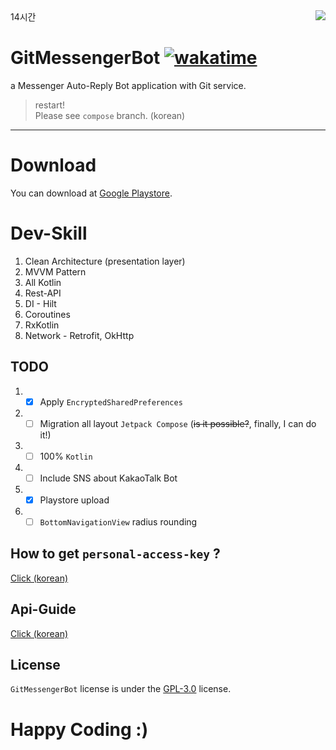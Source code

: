<image src="https://raw.githubusercontent.com/sungbin5304/GitMessengerBot/master/app/src/main/res/mipmap-xxhdpi/ic_launcher.png" align="right" />
14시간

# GitMessengerBot [![wakatime](https://wakatime.com/badge/github/GitMessengerBot/GitMessengerBot-Android.svg)](https://wakatime.com/badge/github/GitMessengerBot/GitMessengerBot-Android)
a Messenger Auto-Reply Bot application with Git service.

> restart! <br/>
> Please see `compose` branch. (korean)

-----

# Download
You can download at [Google Playstore](https://play.google.com/store/apps/details?id=com.sungbin.gitkakaobot&hl=ko).

# Dev-Skill
1. Clean Architecture (presentation layer)
2. MVVM Pattern
3. All Kotlin
4. Rest-API
5. DI - Hilt
6. Coroutines
7. RxKotlin
8. Network - Retrofit, OkHttp

## TODO
1. - [x] Apply `EncryptedSharedPreferences`
2. - [ ] Migration all layout `Jetpack Compose` (~~is it possible?~~, finally, I can do it!)
3. - [ ] 100% `Kotlin`
4. - [ ] Include SNS about KakaoTalk Bot
5. - [x] Playstore upload
6. - [ ] `BottomNavigationView` radius rounding

## How to get `personal-access-key` ?
[Click (korean)](https://github.com/sungbin5304/GitMessengerBot/blob/master/get-personal-access-key.md)

## Api-Guide
[Click (korean)](https://github.com/sungbin5304/GitMessengerBot/blob/master/api-guide.md)

## License
`GitMessengerBot` license is under the [GPL-3.0](https://github.com/sungbin5304/GitMessengerBot/blob/master/LICENSE) license.

# Happy Coding :)
